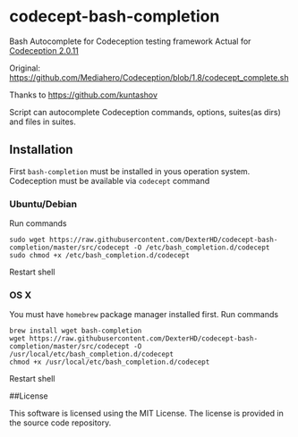 # codecept-bash-completion
Bash Autocomplete for Codeception testing framework
Actual for [Codeception 2.0.11](https://github.com/Codeception/Codeception/releases/tag/2.0.11)

Original: https://github.com/Mediahero/Codeception/blob/1.8/codecept_complete.sh

Thanks to https://github.com/kuntashov

Script can autocomplete Codeception commands, options, suites(as dirs) and files in suites.

## Installation

First `bash-completion` must be installed in yous operation system.
Codeception must be available via `codecept` command

### Ubuntu/Debian

Run commands
```
sudo wget https://raw.githubusercontent.com/DexterHD/codecept-bash-completion/master/src/codecept -O /etc/bash_completion.d/codecept
sudo chmod +x /etc/bash_completion.d/codecept
```
Restart shell

### OS X

You must have `homebrew` package manager installed first.
Run commands
```
brew install wget bash-completion
wget https://raw.githubusercontent.com/DexterHD/codecept-bash-completion/master/src/codecept -O /usr/local/etc/bash_completion.d/codecept
chmod +x /usr/local/etc/bash_completion.d/codecept
```
Restart shell

##License

This software is licensed using the MIT License. The license is provided in the source code repository.